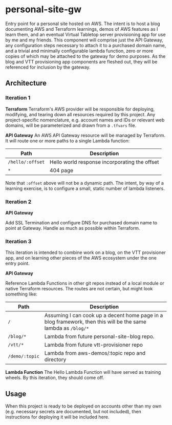 # personal-site-gw

Entry point for a personal site hosted on AWS. The intent is to host a blog documenting AWS and Terraform learnings, demos of AWS features as I learn them, and an eventual Virtual Tabletop server provisioning app for use by me and my friends. This component will comprise just the API Gateway, any configuration steps necessary to attach it to a purchased domain name, and a trivial and minimally configurable lambda function, zero or more copies of which may be attached to the gateway for demo purposes. As the blog and VTT provisioning app components are fleshed out, they will be referenced for inclusion by the gateway.

## Architecture

### Iteration 1

**Terraform**
Terraform's AWS provider will be responsible for deploying, modifying, and tearing down all resources required by this project. Any project-specific nomenclature, e.g. account names and IDs or relevant web domains, will be parameterized and drawn from a `.tfvars` file.

**API Gateway**
An AWS API Gateway resource will be managed by Terraform. It will route one or more paths to a single Lambda function:

| Path        | Description                                      |
|-------------|--------------------------------------------------|
| `/hello/:offset` | Hello world response incorporating the offset             |
| `*`    | 404 page   |

Note that `:offset` above will not be a dynamic path. The intent, by way of a learning exercise, is to configure a small, static number of lambda listeners.

### Iteration 2

**API Gateway**

Add SSL Termination and configure DNS for purchased domain name to point at Gateway. Handle as much as possible within Terraform.

### Iteration 3

This iteration is intended to combine work on a blog, on the VTT provisioner app, and on learning other pieces of the AWS ecosystem under the one entry point.

**API Gateway**

Reference Lambda Functions in other git repos instead of a local module or native Terraform resources. The routes are not certain, but might look something like:

| Path        | Description                                      |
|-------------|--------------------------------------------------|
| `/`         | Assuming I can cook up a decent home page in a blog framework, then this will be the same lambda as `/blog/*` |
| `/blog/*`   | Lambda from future personal-site-blog repo. |
| `/vtt/*`    | Lambda from future vtt-provisioner repo |
| `/demo/:topic` | Lambda from aws-demos/:topic repo and directory |

**Lambda Function**
The Hello Lambda Function will have served as training wheels. By this iteration, they should come off.

## Usage

When this project is ready to be deployed on accounts other than my own (e.g. necessary secrets are documented, but not included), then instructions for deploying it will be included here.
